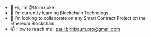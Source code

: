 - 👋 Hi, I’m @Grimxjoke
- 🌱 I’m currently learning Blockchain Technology
- 💞️ I’m looking to collaborate on any Smart Contract Project on the Ethereum Blockchain
- 📫 How to reach me : paul.birnbaum.pro@gmail.com

<!---
Grimxjoke/Grimxjoke is a ✨ special ✨ repository because its `README.md` (this file) appears on your GitHub profile.
You can click the Preview link to take a look at your changes.
--->
